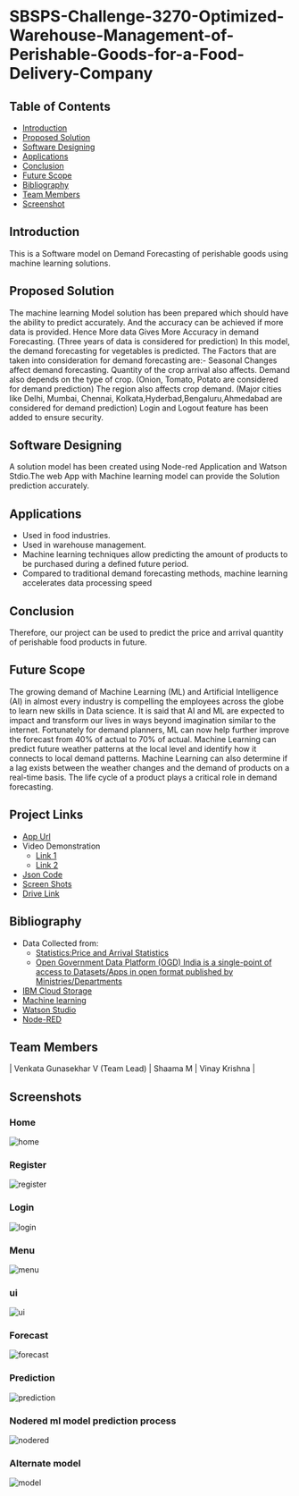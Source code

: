 # SBSPS-Challenge-3270-Optimized-Warehouse-Management-of-Perishable-Goods-for-a-Food-Delivery-Company



## Table of Contents

- [Introduction](#introduction)
- [Proposed Solution](#proposed-solution)
- [Software Designing](#software-designing)
- [Applications](#applications)
- [Conclusion](#conclusion)
- [Future Scope](#future-scope)
- [Bibliography](#bibliography)
- [Team Members](#team-members)
- [Screenshot](#screenshots)

##
## Introduction
This is a Software model on Demand Forecasting of perishable goods using machine learning solutions.

## Proposed Solution
The machine learning Model solution has been prepared which should have the ability to predict accurately. And the accuracy can be achieved if more data is provided.
Hence More data Gives More Accuracy in demand Forecasting. (Three years of data is considered for prediction)
In this model, the demand forecasting for vegetables is predicted.
The Factors that are taken into consideration for demand forecasting are:-
Seasonal Changes affect demand forecasting.
Quantity of the crop arrival also affects.
Demand also depends on the type of crop. (Onion, Tomato, Potato are considered for demand prediction)
The region also affects crop demand. (Major cities like Delhi, Mumbai, Chennai, Kolkata,Hyderbad,Bengaluru,Ahmedabad are considered for demand prediction)
Login and Logout feature has been added to ensure security.

## Software Designing
A solution model has been created using Node-red Application and Watson Stdio.The web App with Machine learning model can provide the Solution prediction accurately.

## Applications
- Used in food industries.
- Used in warehouse management.
- Machine learning techniques allow predicting the amount of products to be purchased during a defined future period.
- Compared to traditional demand forecasting methods, machine learning accelerates data processing speed

## Conclusion
Therefore, our project can be used to predict the price and arrival quantity of perishable food products in future. 


## Future Scope
The growing demand of Machine Learning (ML) and Artificial Intelligence (AI) in almost every industry is compelling the employees across the globe to learn new skills in Data science. It is said that AI and ML are expected to impact and transform our lives in ways beyond imagination similar to the internet.
Fortunately for demand planners, ML can now help further improve the forecast from 40% of actual to 70% of actual. 
Machine Learning can predict future weather patterns at the local level and identify how it connects to local demand patterns. Machine Learning can also determine if a lag exists between the weather changes and the demand of products on a real-time basis. The life cycle of a product plays a critical role in demand forecasting.

## Project Links
- [App Url](https://node-red-gfbxa.eu-gb.mybluemix.net/ui)
- Video Demonstration 
  - [Link 1](https://drive.google.com/file/d/1-x9b0ZhFeK4yQYpe82NG8qHbuL7FZIwd/view?usp=sharing)
  - [Link 2](https://drive.google.com/drive/folders/1z3xauVWF3LvPS6yR7BoEpefzL6hNAsxW?usp=sharing)
- [Json Code](https://github.com/SmartPracticeschool/SBSPS-Challenge-3270-Optimized-Warehouse-Management-of-Perishable-Goods-for-a-Food-Delivery-Company/tree/master/json%20code)
- [Screen Shots](https://github.com/SmartPracticeschool/SBSPS-Challenge-3270-Optimized-Warehouse-Management-of-Perishable-Goods-for-a-Food-Delivery-Company/tree/master/screenshots)
- [Drive Link](https://drive.google.com/drive/folders/1n2vmTSpFe24HFhJfsiQ8heLByoHg4e9T?usp=sharing)

## Bibliography
- Data Collected from:
  - [Statistics:Price and Arrival Statistics](http://nhb.gov.in/statistics/price-arrival-statistics.html)
  - [Open Government Data Platform (OGD) India is a single-point of access to Datasets/Apps in open format published by Ministries/Departments](https://data.gov.in/)
- [IBM Cloud Storage](https://www.cloud.ibm.com)
- [Machine learning](https://en.wikipedia.org/wiki/Machine_learnin)
- [Watson Studio](https://www.ibm.com/in-en/cloud/watson-studio)
- [Node-RED](https://nodered.org/)

## Team Members
| Venkata Gunasekhar V (Team Lead) | Shaama M | Vinay Krishna |

## Screenshots

### Home
![home](https://github.com/SmartPracticeschool/SBSPS-Challenge-3270-Optimized-Warehouse-Management-of-Perishable-Goods-for-a-Food-Delivery-Company/blob/master/screenshots/Capture%20home.JPG)
### Register
![register](https://github.com/SmartPracticeschool/SBSPS-Challenge-3270-Optimized-Warehouse-Management-of-Perishable-Goods-for-a-Food-Delivery-Company/blob/master/screenshots/Capture%20register.JPG)
### Login
![login](https://github.com/SmartPracticeschool/SBSPS-Challenge-3270-Optimized-Warehouse-Management-of-Perishable-Goods-for-a-Food-Delivery-Company/blob/master/screenshots/Capture%20login.JPG)
### Menu
![menu](https://github.com/SmartPracticeschool/SBSPS-Challenge-3270-Optimized-Warehouse-Management-of-Perishable-Goods-for-a-Food-Delivery-Company/blob/master/screenshots/Capture%20menu.JPG)
### ui
![ui](https://github.com/SmartPracticeschool/SBSPS-Challenge-3270-Optimized-Warehouse-Management-of-Perishable-Goods-for-a-Food-Delivery-Company/blob/master/screenshots/Capture%20ui.JPG)
### Forecast
![forecast](https://github.com/SmartPracticeschool/SBSPS-Challenge-3270-Optimized-Warehouse-Management-of-Perishable-Goods-for-a-Food-Delivery-Company/blob/master/screenshots/Capture%20onion%20forecast.JPG)
### Prediction
![prediction](https://github.com/SmartPracticeschool/SBSPS-Challenge-3270-Optimized-Warehouse-Management-of-Perishable-Goods-for-a-Food-Delivery-Company/blob/master/screenshots/Capture%20seasonal%20fruit%20prediction.JPG)
### Nodered ml model prediction process
![nodered](https://github.com/SmartPracticeschool/SBSPS-Challenge-3270-Optimized-Warehouse-Management-of-Perishable-Goods-for-a-Food-Delivery-Company/blob/master/screenshots/Capture%20nodered%20ML%20prediction%20process.JPG)
### Alternate model
![model](https://github.com/SmartPracticeschool/SBSPS-Challenge-3270-Optimized-Warehouse-Management-of-Perishable-Goods-for-a-Food-Delivery-Company/blob/master/screenshots/Capture%20prediction%20model.JPG)
